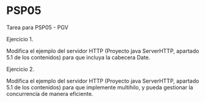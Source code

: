 # PSP05
Tarea para PSP05 - PGV

Ejercicio 1.

Modifica el ejemplo del servidor HTTP (Proyecto java ServerHTTP, apartado 5.1 de los contenidos) para que incluya la cabecera Date.

Ejercicio 2.

Modifica el ejemplo del servidor HTTP (Proyecto java ServerHTTP, apartado 5.1 de los contenidos) para que implemente multihilo, y pueda gestionar la concurrencia de manera eficiente.

